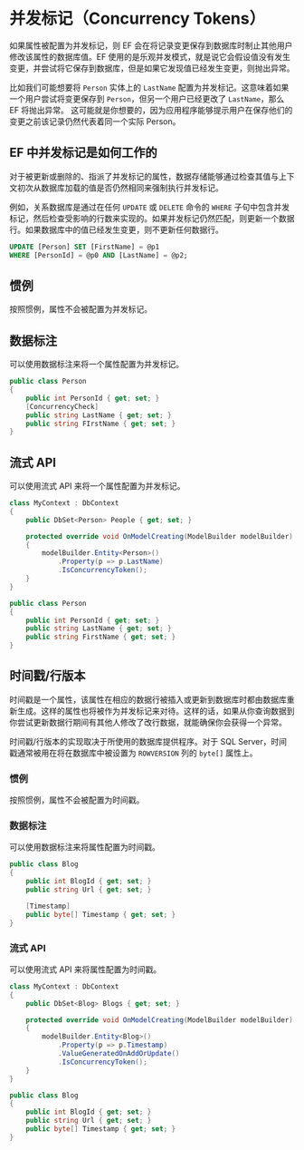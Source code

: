 # 并发标记（Concurrency Tokens）

如果属性被配置为并发标记，则 EF 会在将记录变更保存到数据库时制止其他用户修改该属性的数据库值。EF 使用的是乐观并发模式，就是说它会假设值没有发生变更，并尝试将它保存到数据库，但是如果它发现值已经发生变更，则抛出异常。

比如我们可能想要将 `Person` 实体上的 `LastName` 配置为并发标记。这意味着如果一个用户尝试将变更保存到 `Person`，但另一个用户已经更改了 `LastName`，那么 EF 将抛出异常。 这可能就是你想要的，因为应用程序能够提示用户在保存他们的变更之前该记录仍然代表着同一个实际 Person。

## EF 中并发标记是如何工作的

对于被更新或删除的、指派了并发标记的属性，数据存储能够通过检查其值与上下文初次从数据库加载的值是否仍然相同来强制执行并发标记。

例如，关系数据库是通过在任何 `UPDATE` 或 `DELETE` 命令的  `WHERE` 子句中包含并发标记，然后检查受影响的行数来实现的。如果并发标记仍然匹配，则更新一个数据行。如果数据库中的值已经发生变更，则不更新任何数据行。

```SQL
UPDATE [Person] SET [FirstName] = @p1
WHERE [PersonId] = @p0 AND [LastName] = @p2;
```

## 惯例

按照惯例，属性不会被配置为并发标记。

## 数据标注

可以使用数据标注来将一个属性配置为并发标记。

```C#
public class Person
{
    public int PersonId { get; set; }
    [ConcurrencyCheck]
    public string LastName { get; set; }
    public string FIrstName { get; set; }
}
```

## 流式 API

可以使用流式 API 来将一个属性配置为并发标记。

```C#
class MyContext : DbContext
{
    public DbSet<Person> People { get; set; }

    protected override void OnModelCreating(ModelBuilder modelBuilder)
    {
        modelBuilder.Entity<Person>()
            .Property(p => p.LastName)
            .IsConcurrencyToken();
    }
}

public class Person
{
    public int PersonId { get; set; }
    public string LastName { get; set; }
    public string FirstName { get; set; }
}
```

## 时间戳/行版本

时间戳是一个属性，该属性在相应的数据行被插入或更新到数据库时都由数据库重新生成。这样的属性也将被作为并发标记来对待。这样的话，如果从你查询数据到你尝试更新数据行期间有其他人修改了改行数据，就能确保你会获得一个异常。

时间戳/行版本的实现取决于所使用的数据库提供程序。对于 SQL Server，时间戳通常被用在将在数据库中被设置为 `ROWVERSION` 列的 `byte[]` 属性上。

### **惯例**

按照惯例，属性不会被配置为时间戳。

### 数据标注

可以使用数据标注来将属性配置为时间戳。

```C#
public class Blog
{
    public int BlogId { get; set; }
    public string Url { get; set; }

    [Timestamp]
    public byte[] Timestamp { get; set; }
}
```

### 流式 API

可以使用流式 API 来将属性配置为时间戳。

```C#
class MyContext : DbContext
{
    public DbSet<Blog> Blogs { get; set; }

    protected override void OnModelCreating(ModelBuilder modelBuilder)
    {
        modelBuilder.Entity<Blog>()
            .Property(p => p.Timestamp)
            .ValueGeneratedOnAddOrUpdate()
            .IsConcurrencyToken();
    }
}

public class Blog
{
    public int BlogId { get; set; }
    public string Url { get; set; }
    public byte[] Timestamp { get; set; }
}
```
